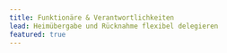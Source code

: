 ```yaml
---
title: Funktionäre & Verantwortlichkeiten
lead: Heimübergabe und Rücknahme flexibel delegieren
featured: true
---
```




